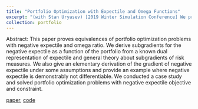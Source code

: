 ```yaml
---
title: "Portfolio Optimization with Expectile and Omega Functions"
excerpt: "(with Stan Uryasev) [2019 Winter Simulation Conference] We prove equivalences of portfolio optimization problems with negative expectile, a risk measure generalizing expected value, and omega ratio. We also derive subgradients for negative expectile. [paper](https://arxiv.org/pdf/1910.14005.pdf), [code](https://www.ise.ufl.edu/uryasev/research/testproblems/financial_engineering/case-study-portfolio-optimization-with-expectiles/) <br/> <br/> <img src='/images/cvarcompare.png'>" 
collection: portfolio
---
```


Abstract: This paper proves equivalences of portfolio optimization problems with negative expectile and omega ratio. We derive subgradients for the negative expectile as a function of the portfolio from a known dual representation of expectile and general theory about subgradients of risk measures. We also give an elementary derivation of the gradient of negative expectile under some assumptions and provide an example where negative expectile is demonstrably not differentiable. We conducted a case study and solved portfolio optimization problems with negative expectile objective and constraint. 

[paper](https://arxiv.org/pdf/1910.14005.pdf), [code](https://www.ise.ufl.edu/uryasev/research/testproblems/financial_engineering/case-study-portfolio-optimization-with-expectiles/)